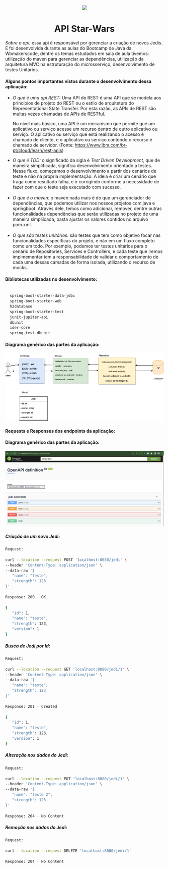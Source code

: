 <p align="center">
<img src="https://d33wubrfki0l68.cloudfront.net/3d218442b01b3bdbf82b739df4d07e450234bf9e/08a8f/assets/images/womakerscode-brand.png" height="100">
</p>
<h1 align="center">API Star-Wars</h1>
<p align="center">
</p>

<p> <i>Sobre a api: </i>
essa api é responsável por gerenciar a criação de novos Jedis. E foi desenvolvida durante as aulas do Bootcamp de Java da Womakerscode, dentre os temas estudados em sala de aula tivemos: utilização do maven para gerenciar as dependências, utilização da arquitetura MVC na estruturação do microsserviço, desenvolvimento de testes Unitários.
 </p>
 
 <h4>Alguns pontos importantes vistos durante o desenvolvimento dessa aplicação:</h4>
 <ul>
 
<li><i>O que é uma api REST: </i> Uma API de REST é uma API que se modela aos princípios de projeto do REST ou o estilo de arquitetura do Representational State Transfer. Por esta razão, as APIs de REST são muitas vezes chamadas de APIs de RESTful. 
 
No nível mais básico, uma API é um mecanismo que permite que um aplicativo ou serviço acesse um recurso dentro de outro aplicativo ou serviço. O aplicativo ou serviço que está realizando o acesso é chamado de cliente, e o aplicativo ou serviço contendo o recurso é chamado de servidor.
 (Fonte: https://www.ibm.com/br-pt/cloud/learn/rest-apis)
 </li>
<li><i>O que é TDD: </i> o significado da sigla é <i>Test Driven Development</i>, que de maneira simplificada, significa desenvolvimento orientado a testes. Nesse fluxo, começamos o desenvolvimento a partir dos cenários de teste e não na própria implementação. A ideia é criar um cenário que traga como resultado falha, e ir corrigindo conforme a necessidade de fazer com que o teste seja executado com sucesso.

</li>
 </br>
<li><i>O que é o maven: </i> o maven nada mais é do que um gerenciador de dependências, que podemos utilizar nos nossos projetos com java e springboot. Através dele, temos como adicionar, remover, dentre outras funcionalidades dependências que serão utilizadas no projeto de uma maneira simpliicada, basta ajustar os valores contidos no arquivo pom.xml.

</li>
   </br>
<li><i>O que são testes unitários: </i> são testes que tem como objetivo focar nas funcionalidades específicas do projeto, e não em um fluxo completo como um todo. Por exemplo, podemos ter testes unitários para o cenário de Repositories, Services e Controllers, e cada teste que iremos implmementar tem a responsabilidade de validar o comportamento de cada uma dessas camadas de forma isolada, utilizando o recurso de mocks.
</li>

</ul>
 <h4>Bibliotecas utilizadas no desenvolvimento:</h4>
 
```bash

  spring-boot-starter-data-jdbc
  spring-boot-starter-web
  h2database
  spring-boot-starter-test
  junit-jupiter-api
  dbunit
  ider-core
  spring-test-dbunit
```

 <h4>Diagrama genérico das partes da aplicação:</h4>
 <img src="./rest-api.drawio.png">

 
  </br>
 <h4>Requests e Responses dos endpoints da aplicação:</h4>
 
  <h4>Diagrama genérico das partes da aplicação:</h4>
 <img src="./swagger.png">


 <h5>Criação de um novo Jedi:</h5>
 
 ```bash
 Request:

 curl --location --request POST 'localhost:8080/jedi' \
--header 'Content-Type: application/json' \
--data-raw '{
    "name": "teste",
    "strength": 123
}'

Response: 200 - OK

{
    "id": 1,
    "name": "teste",
    "strength": 123,
    "version": 1
}

```

<h5>Busca de Jedi por Id:</h5>
 
 ```bash
 Request:

curl --location --request GET 'localhost:8080/jedi/1' \
--header 'Content-Type: application/json' \
--data-raw '{
    "name": "teste",
    "strength": 123
}'

Response: 201 - Created

{
    "id": 1,
    "name": "teste",
    "strength": 123,
    "version": 1
}

```

<h5>Alteração nos dados do Jedi:</h5>
 
 ```bash
 Request:

curl --location --request PUT 'localhost:8080/jedi/1' \
--header 'Content-Type: application/json' \
--data-raw '{
    "name": "teste 2",
    "strength": 123
}'

Response: 204 - No Content

```

<h5>Remoção nos dados do Jedi:</h5>
 
 ```bash
 Request:

curl --location --request DELETE 'localhost:8080/jedi/1'

Response: 204 - No Content

```

